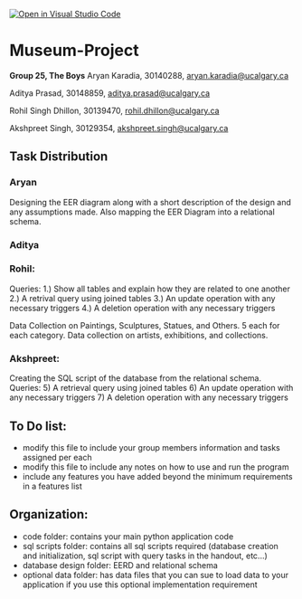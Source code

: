 [![Open in Visual Studio Code](https://classroom.github.com/assets/open-in-vscode-c66648af7eb3fe8bc4f294546bfd86ef473780cde1dea487d3c4ff354943c9ae.svg)](https://classroom.github.com/online_ide?assignment_repo_id=9441671&assignment_repo_type=AssignmentRepo)
# Museum-Project

**Group 25, The Boys**
Aryan Karadia, 30140288, aryan.karadia@ucalgary.ca 

Aditya Prasad, 30148859, aditya.prasad@ucalgary.ca 

Rohil Singh Dhillon, 30139470, rohil.dhillon@ucalgary.ca 

Akshpreet Singh, 30129354, akshpreet.singh@ucalgary.ca 

## Task Distribution

### Aryan
Designing the EER diagram along with a short description of the design and any assumptions made. Also mapping the EER Diagram into a relational schema.

### Aditya

### Rohil:
Queries: 
1.) Show all tables and explain how they are related to one another 
2.) A retrival query using joined tables
3.) An update operation with any necessary triggers
4.) A deletion operation with any necessary triggers

Data Collection on Paintings, Sculptures, Statues, and Others. 5 each for each category. Data collection on artists, exhibitions, and collections.

### Akshpreet:
Creating the SQL script of the database from the relational schema. 
Queries:
5) A retrieval query using joined tables
6) An update operation with any necessary triggers
7) A deletion operation with any necessary triggers

## To Do list:
- modify this file to include your group members information and tasks assigned per each
- modify this file to include any notes on how to use and run the program
- include any features you have added beyond the minimum requirements in a features list

## Organization:
- code folder: contains your main python application code
- sql scripts folder: contains all sql scripts required (database creation and initialization, sql script with query tasks in the handout, etc...)
- database design folder: EERD and relational schema
- optional data folder: has data files that you can sue to load data to your application if you use this optional implementation requirement
